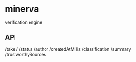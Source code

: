 # minerva
verification engine

## API 

/take
  /<takeId>
    /status
    /author
    /createdAtMillis
    /classification
    /summary
    /trustworthySources
